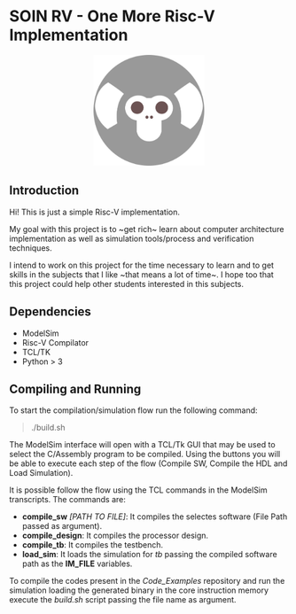 SOIN RV - One More Risc-V Implementation
======

<p align="center">
    <img width="200" height="200" src="resources/logo/soin_logo_bg_2700X2700.png">
</p>

<h2>Introduction</h2>

Hi! This is just a simple Risc-V implementation.

My goal with this project is to ~get rich~ learn about computer architecture implementation as well as simulation tools/process and verification techniques.

I intend to work on this project for the time necessary to learn and to get skills in the subjects that I like ~that means a lot of time~. I hope too that this project could help other students interested in this subjects.

<h2>Dependencies</h2>

* ModelSim
* Risc-V Compilator
* TCL/TK
* Python > 3

<h2>Compiling and Running</h2>

To start the compilation/simulation flow run the following command: 
 > ./build.sh

The ModelSim interface will open with a TCL/Tk GUI that may be used to select the C/Assembly program to be compiled. Using the buttons you will be able to execute each step of the flow (Compile SW, Compile the HDL and Load Simulation).

It is possible follow the flow using the TCL commands in the ModelSim transcripts. The commands are:

* **compile_sw** *[PATH TO FILE]*: It compiles the selectes software (File Path passed as argument).
* **compile_design**: It compiles the processor design.
* **compile_tb**: It compiles the testbench.
* **load_sim**: It loads the simulation for *tb* passing the compiled software path as the **IM_FILE** variables.

To compile the codes present in the *Code_Examples* repository and run the simulation loading the generated binary in the core instruction memory execute the *build.sh* script passing the file name as argument. 

